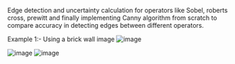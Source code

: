 Edge detection and uncertainty calculation for operators like Sobel, roberts cross, prewitt and finally implementing Canny algorithm from scratch to compare accuracy in detecting edges between different operators.

Example 1:- Using a brick wall image
![image](https://github.com/user-attachments/assets/2ffde8fb-735f-4c2a-9e37-2ee7970e4f1b)

![image](https://github.com/user-attachments/assets/5b5b3e33-ec05-405d-babd-607c6f8153f9) ![image](https://github.com/user-attachments/assets/1548c993-e501-4ad0-ad7d-cf37022eaf8e)









